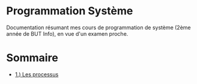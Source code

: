 # Programmation Système

Documentation résumant mes cours de programmation de système (2ème année de BUT Info), en vue d'un examen proche. 

# Sommaire

- [1.) Les processus](./resumeCours/notes1.md)